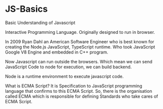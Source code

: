 # JS-Basics
Basic Understanding of Javascript

Interactive Programming Language. Originally designed to run in browser.

In 2009 Ryan Dahl an American Software Engineer who is best known for creating the Node.js JavaScript, TypeScript runtime. Who took JavaScript Google V8 Engine and embedded in C++ program.

Now Javascript can run outside the browsers. Which mean we can send JavaScript Code to node for execution, we can build backend.

Node is a runtime environment to execute javascript code.

What is ECMA Script?
It is Specification to JavaScript programming language that confirms to this ECMA Script. So, there is the organisation called ECMA which is responsible for defining Standards who take cares of ECMA Script.
